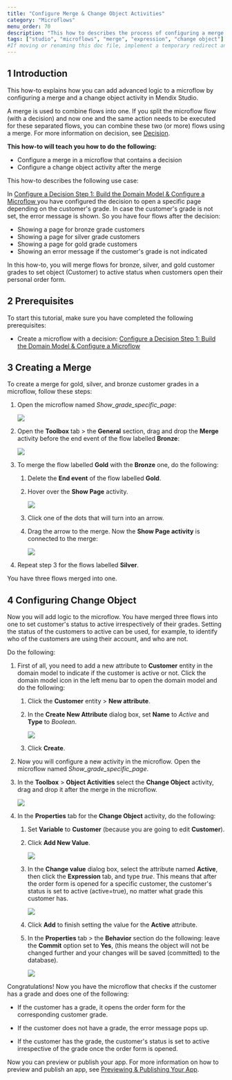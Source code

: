 ```yaml
---
title: "Configure Merge & Change Object Activities"
category: "Microflows"
menu_order: 70
description: "This how to describes the process of configuring a merge and a change object activity in Mendix Studio."
tags: ["studio", "microflows", "merge", "expression", "change object"]
#If moving or renaming this doc file, implement a temporary redirect and let the respective team know they should update the URL in the product. See Mapping to Products for more details.
---
```


## 1 Introduction 

This how-to explains how you can add advanced logic to a microflow by configuring a merge and a change object activity in Mendix Studio. 

A merge is used to combine flows into one. If you split the microflow flow (with a decision) and now one and the same action needs to be executed for these separated flows, you can combine these two (or more) flows using a merge. For more information on decision, see [Decision](/studio/microflows-decision).

**This how-to will teach you how to do the following:**

* Configure a merge in a microflow that contains a decision
* Configure a change object activity after the merge

This how-to describes the following use case: 

In [Configure a Decision Step 1: Build the Domain Model & Configure a Microflow ](microflows-how-to-configure-decision-p1) you have configured the decision to open a specific page depending on the customer's grade. In case the customer's grade is not set, the error message is shown. So you have four flows after the decision: 

* Showing a page for bronze  grade customers
* Showing a page for silver grade customers
* Showing a page for gold grade customers
* Showing an error message if the customer's grade is not indicated

In this how-to, you will merge flows for bronze, silver, and gold customer grades to set object (Customer) to active status when customers open their personal order form. 

## 2 Prerequisites

To start this tutorial, make sure you have completed the following prerequisites:

* Create a microflow with a decision: [Configure a Decision Step 1: Build the Domain Model & Configure a Microflow](microflows-how-to-configure-decision-p1)

## 3 Creating a Merge

To create a merge for gold, silver, and bronze customer grades in a microflow, follow these steps:

1. Open the microflow named *Show_grade_specific_page*:

    ![](attachments/microflows-how-to-merge-and-change-object/microflow-without-merge.png)

2. Open the **Toolbox** tab > the **General** section, drag and drop the **Merge** activity before the end event of the flow labelled **Bronze**:

    ![](attachments/microflows-how-to-merge-and-change-object/adding-merge.png)

3. To merge the flow labelled **Gold** with the **Bronze** one, do the following:

    1. Delete the **End event** of the flow labelled **Gold**.
    
    2. Hover over the **Show Page** activity.
    
        ![](attachments/microflows-how-to-merge-and-change-object/hover-over.png)
    
    3. Click one of the dots that will turn into an arrow.
    
    4. Drag the arrow to the merge. Now the **Show Page activity** is connected to the merge:
    
        ![](attachments/microflows-how-to-merge-and-change-object/connecting-activity-and-merge.png)
    
4. Repeat step 3 for the flows labelled **Silver**. 

You have three flows merged into one.

## 4 Configuring Change Object

Now you will add logic to the microflow. You have merged three flows into one to set customer's status to active irrespectively of their grades. Setting the status of the customers to active can be used, for example, to identify who of the customers are using their account, and who are not.

 Do the following:

1.  First of all, you need to add a new attribute to **Customer** entity in the domain model to indicate if the customer is active or not. Click the domain model icon in the left menu bar to open the domain model and do the following:

    1.  Click the **Customer** entity > **New attribute**.
    2.  In the **Create New Attribute** dialog box, set **Name** to *Active* and **Type** to *Boolean*.
    
        ![](attachments/microflows-how-to-merge-and-change-object/new-attribute-active.png)
    
    3. Click **Create**.
    
2. Now you will configure a new activity in the microflow. Open the microflow named *Show_grade_specific_page*.

3. In the **Toolbox** > **Object Activities** select the **Change Object** activity, drag and drop it after the merge in the microflow.

    ![](attachments/microflows-how-to-merge-and-change-object/change-object-added.png)

4. In the **Properties** tab for the **Change Object** activity, do the following:

    1.  Set **Variable** to **Customer** (because you are going to edit **Customer**).
    2.  Click **Add New Value**.

        ![](attachments/microflows-how-to-merge-and-change-object/change-object-add-new-value.png)

    3. In the **Change value** dialog box, select the attribute named **Active**, then click the **Expression** tab, and type *true*. This means that after the order form is opened for a specific customer, the customer's status is set to active (active=true), no matter what grade this customer has.

        ![](attachments/microflows-how-to-merge-and-change-object/change-value-expression-editor.png)

    4. Click **Add** to finish setting the value for the **Active** attribute.

    5. In the **Properties** tab > the **Behavior** section do the following: leave the **Commit** option set to **Yes**, (this means the object will not be changed further and your changes will be saved (committed) to the database). 

        ![](attachments/microflows-how-to-merge-and-change-object/change-object-properties.png)

Congratulations! Now you have the microflow that checks if the customer has a grade and does one of the following:

* If the customer has a grade, it opens the order form for the corresponding customer grade.

* If the customer does not have a grade, the error message pops up.

* If the customer has the grade, the customer's status is set to active irrespective of the grade once the order form is opened.

Now you can preview or publish your app. For more information on how to preview and publish an app, see [Previewing & Publishing Your App](/studio/publishing-app).
